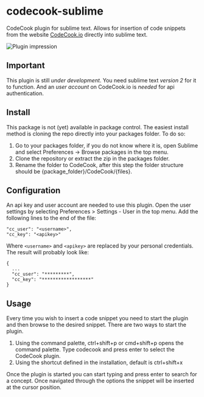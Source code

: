 codecook-sublime
==================

CodeCook plugin for sublime text. Allows for insertion of code snippets from the website [CodeCook.io](http://codecook.io/) directly into sublime text.


![Plugin impression](https://raw.githubusercontent.com/RRMoelker/codecook-sublime/master/codecook_sublimeplugin_impression.png)

## Important
This plugin is still *under development*. You need sublime text *version 2* for it to function. And an *user account* on CodeCook.io is *needed* for api authentication.


## Install
This package is not (yet) available in package control. The easiest install method is cloning the repo directly into your packages folder. To do so:

1. Go to your packages folder, if you do not know where it is, open Sublime and select Preferences -> Browse packages in the top menu.
1. Clone the repository or extract the zip in the packages folder.
1. Rename the folder to CodeCook, after this step the folder structure should be {package_folder}/CodeCook/{files}. 

## Configuration
An api key and user account are needed to use this plugin. Open the user settings by selecting Preferences > Settings - User in the top menu. Add the following lines to the end of the file:

    "cc_user": "<username>",
    "cc_key": "<apikey>"

Where `<username>` and `<apikey>` are replaced by your personal credentials. The result will probably look like:

    {
      ...
      "cc_user": "*********",
      "cc_key": "******************"
    }

## Usage
Every time you wish to insert a code snippet you need to start the plugin and then browse to the desired snippet. There are two ways to start the plugin.

1. Using the command palette, ctrl+shift+p or cmd+shift+p opens the command palette. Type codecook and press enter to select the CodeCook plugin.
1. Using the shortcut defined in the installation, default is ctrl+shift+x

Once the plugin is started you can start typing and press enter to search for a concept. Once navigated through the options the snippet will be inserted at the cursor position.
